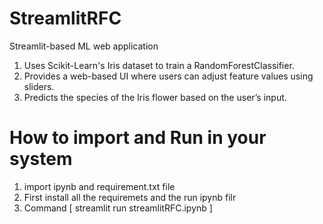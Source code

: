 # StreamlitRFC
Streamlit-based ML web application

1. Uses Scikit-Learn's Iris dataset to train a RandomForestClassifier.
2. Provides a web-based UI where users can adjust feature values using sliders.
3. Predicts the species of the Iris flower based on the user’s input.

# How to import and Run in your system
1. import ipynb and requirement.txt file
2. First install all the requiremets and the run ipynb filr
3. Command [ streamlit run streamlitRFC.ipynb ]
